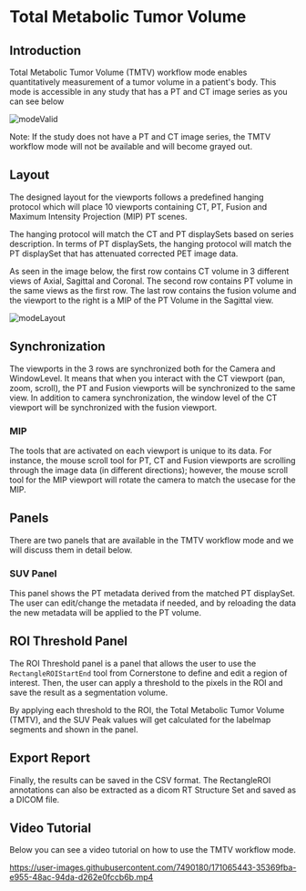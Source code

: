 # Total Metabolic Tumor Volume


## Introduction

Total Metabolic Tumor Volume (TMTV) workflow mode enables quantitatively measurement of a tumor volume in a patient's body.
This mode is accessible in any study that has a PT and CT image series as you can see below


![modeValid](https://user-images.githubusercontent.com/7490180/171256138-7a948654-6836-460c-817a-fa9a1929926b.png)

Note: If the study does not have a PT and CT image series, the TMTV workflow mode will not be available
and will become grayed out.

## Layout
The designed layout for the viewports follows a predefined hanging protocol which will place
10 viewports containing CT, PT, Fusion and Maximum Intensity Projection (MIP) PT scenes.

The hanging protocol will match the CT and PT displaySets based on series description. In terms
of PT displaySets, the hanging protocol will match the PT displaySet that has attenuated
corrected PET image data.

As seen in the image below, the first row contains CT volume in 3 different views of Axial,
Sagittal and Coronal. The second row contains PT volume in the same views as the first row.
The last row contains the fusion volume and the viewport to the right is a MIP of the PT
Volume in the Sagittal view.



![modeLayout](https://user-images.githubusercontent.com/7490180/171256159-1e94edac-985f-4de3-8759-27a077541f8f.png)

## Synchronization

The viewports in the 3 rows are synchronized both for the Camera and WindowLevel.
It means that when you interact with the CT viewport (pan, zoom, scroll),
the PT and Fusion viewports will be synchronized to the same view. In addition
to camera synchronization, the window level of the CT viewport will be synchronized
with the fusion viewport.


### MIP
The tools that are activated on each viewport is unique to its data. For instance,
the mouse scroll tool for PT, CT and Fusion viewports are scrolling through the image data
(in different directions); however, the mouse scroll tool for the MIP viewport will
rotate the camera to match the usecase for the MIP.


## Panels
There are two panels that are available in the TMTV workflow mode and we will
discuss them in detail below.

### SUV Panel
This panel shows the PT metadata derived from the matched PT displaySet. The user
can edit/change the metadata if needed, and by reloading the data the new
metadata will be applied to the PT volume.


## ROI Threshold Panel
The ROI Threshold panel is a panel that allows the user to use the `RectangleROIStartEnd`
tool from Cornerstone to define and edit a region of interest. Then, the user can
apply a threshold to the pixels in the ROI and save the result as a segmentation volume.

By applying each threshold to the ROI, the Total Metabolic Tumor Volume (TMTV), and
the SUV Peak values will get calculated for the labelmap segments and shown in the
panel.


## Export Report

Finally, the results can be saved in the CSV format. The RectangleROI annotations
can also be extracted as a dicom RT Structure Set and saved as a DICOM file.


## Video Tutorial

Below you can see a video tutorial on how to use the TMTV workflow mode.


https://user-images.githubusercontent.com/7490180/171065443-35369fba-e955-48ac-94da-d262e0fccb6b.mp4

